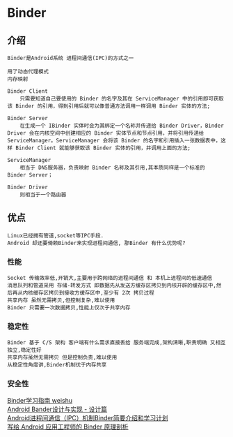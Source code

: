 # Binder 

## 介绍

    Binder是Android系统 进程间通信(IPC)的方式之一
    
    用了动态代理模式
    内存映射

    Binder Client 
        只需要知道自己要使用的 Binder 的名字及其在 ServiceManager 中的引用即可获取该 Binder 的引用，得到引用后就可以像普通方法调用一样调用 Binder 实体的方法;

    Binder Server 
        在生成一个 IBinder 实体时会为其绑定一个名称并传递给 Binder Driver，Binder Driver 会在内核空间中创建相应的 Binder 实体节点和节点引用，并将引用传递给 ServiceManager。ServiceManager 会将该 Binder 的名字和引用插入一张数据表中，这样 Binder Client 就能够获取该 Binder 实体的引用，并调用上面的方法;

    ServiceManager 
        相当于 DNS服务器，负责映射 Binder 名称及其引用,其本质同样是一个标准的 Binder Server；

    Binder Driver 
        则相当于一个路由器

## 优点

    Linux已经拥有管道,socket等IPC手段.
    Android 却还要倚赖Binder来实现进程间通信, 那Binder 有什么优势呢?

### 性能

    Socket 传输效率低,开销大,主要用于跨网络的进程间通信 和 本机上进程间的低速通信
    消息队列和管道采用 存储-转发方式 即数据先从发送方缓存区拷贝到内核开辟的缓存区中,然后再从内核缓存区拷贝到接收方缓存区中,至少有 2次 拷贝过程
    共享内存 虽然无需拷贝,但控制复杂,难以使用
    Binder 只需要一次数据拷贝,性能上仅次于共享内存

### 稳定性

    Binder 基于 C/S 架构 客户端有什么需求直接丢给 服务端完成,架构清晰,职责明确 又相互独立,稳定性好
    共享内存虽然无需拷贝 但是控制负责,难以使用
    从稳定性角度讲,Binder机制优于内存共享

### 安全性

    
[Binder学习指南 weishu](http://weishu.me/2016/01/12/binder-index-for-newer/)<br/>
[Android Bander设计与实现 - 设计篇](https://blog.csdn.net/universus/article/details/6211589)<br/>
[Android进程间通信（IPC）机制Binder简要介绍和学习计划](https://blog.csdn.net/luoshengyang/article/details/6618363)<br/>
[写给 Android 应用工程师的 Binder 原理剖析](https://zhuanlan.zhihu.com/p/35519585)<br/>
